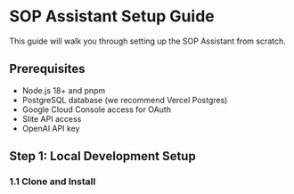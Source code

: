 # SOP Assistant Setup Guide

This guide will walk you through setting up the SOP Assistant from scratch.

## Prerequisites

- Node.js 18+ and pnpm
- PostgreSQL database (we recommend Vercel Postgres)
- Google Cloud Console access for OAuth
- Slite API access
- OpenAI API key

## Step 1: Local Development Setup

### 1.1 Clone and Install